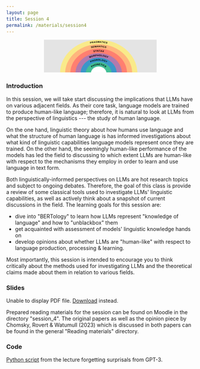```yaml
---
layout: page
title: Session 4
permalink: /materials/session4
---
```


<div align="center">
    <img src="../sessions/assets/session4.png" width="60%">
</div>

### Introduction

In this session, we will take start discussing the implications that LLMs have on various adjacent fields. As their core task, language models are trained to produce human-like language; therefore, it is natural to look at LLMs from the perspective of linguistics --- the study of human language. 

On the one hand, linguistic theory about how humans use language and what the structure of human language is has informed investigations about what kind of linguistic capabilities language models represent once they are trained. On the other hand, the seemingly human-like performance of the models has led the field to discussing to which extent LLMs are human-like with respect to the mechanisms they employ in order to learn and use language in text form. 

Both linguistically-informed perspectives on LLMs are hot research topics and subject to ongoing debates. Therefore, the goal of this class is provide a review of some classical tools used to investigate LLMs' linguistic capabilities, as well as actively think about a snapshot of current discussions in the field. The learning goals for this session are:

* dive into "BERTology" to learn how LLMs represent "knowledge of language" and how to "unblackbox" them
* get acquainted with assessment of models' linguistic knowledge hands on
* develop opinions about whether LLMs are "human-like" with respect to language production, processing & learning.

Most importantly, this session is intended to encourage you to think critically about the methods used for investigating LLMs and the theoretical claims made about them in relation to various fields.  

### Slides

<object data="slides/04-linguistics.pdf" type="application/pdf" width="100%" height="500px"> 
      <p>Unable to display PDF file. <a href="slides/04-linguistics.pdf">Download</a> instead.</p>
    </object>

Prepared reading materials for the session can be found on Moodle in the directory "session_4". The original papers as well as the opinion piece by Chomsky, Rovert & Watumull (2023) which is discussed in both papers can be found in the general "Reading materials" directory.  

### Code

[Python script](code/04-get-gpt-surprisals.py) from the lecture forgetting surprisals from GPT-3.
